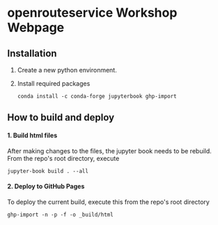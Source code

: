 # openrouteservice Workshop Webpage 

## Installation 

1. Create a new python environment. 
2. Install required packages 

    `conda install -c conda-forge jupyterbook ghp-import`


## How to build and deploy

#### 1. Build html files

After making changes to the files, the jupyter book needs to be rebuild. From the repo's root directory, execute 

`jupyter-book build . --all`

#### 2. Deploy to GitHub Pages 

To deploy the current build, execute this from the repo's root directory 

`ghp-import -n -p -f -o _build/html`